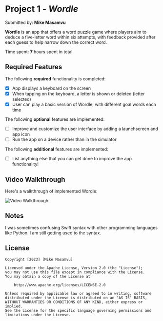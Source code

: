 # Project 1 - *Wordle*

Submitted by: **Mike Masamvu**

**Wordle** is an app that offers a word puzzle game where players aim to deduce a five-letter word within six attempts, with feedback provided after each guess to help narrow down the correct word.

Time spent: **7** hours spent in total

## Required Features

The following **required** functionality is completed:

- [X] App displays a keyboard on the screen
- [X] When tapping on the keyboard, a letter is shown or deleted (letter selected)
- [X] User can play a basic version of Wordle, with different goal words each time

The following **optional** features are implemented:

- [ ] Improve and customize the user interface by adding a launchscreen and app icon
- [ ] Run the app on a device rather than in the simulator

The following **additional** features are implemented:

- [ ] List anything else that you can get done to improve the app functionality!

## Video Walkthrough

Here's a walkthrough of implemented Wordle:

<img src='https://cdn.loom.com/sessions/thumbnails/339140cfa1b247e9bc7b8e0eb5586d42-with-play.gif' title='Video Walkthrough' width='' alt='Video Walkthrough' />

## Notes

I was sometimes confusing Swift syntax with other programming languages like Python. l am still getting used to the syntax. 

## License

    Copyright [2023] [Mike Masamvu]

    Licensed under the Apache License, Version 2.0 (the "License");
    you may not use this file except in compliance with the License.
    You may obtain a copy of the License at

        http://www.apache.org/licenses/LICENSE-2.0

    Unless required by applicable law or agreed to in writing, software
    distributed under the License is distributed on an "AS IS" BASIS,
    WITHOUT WARRANTIES OR CONDITIONS OF ANY KIND, either express or implied.
    See the License for the specific language governing permissions and
    limitations under the License.
